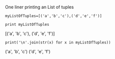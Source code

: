 One liner printing an List of tuples

```
myListOfTuples=[('a','b','c'),('d','e','f')]
```

```
print myListOfTuples
```

[('a', 'b', 'c'), ('d', 'e', 'f')]

```
print('\n'.join(str(x) for x in myListOfTuples))
```

('a', 'b', 'c')
('d', 'e', 'f')
